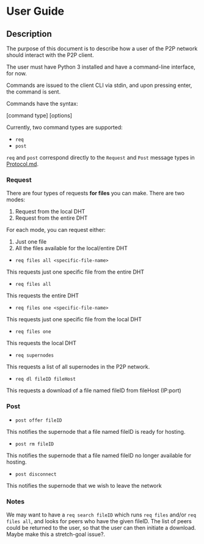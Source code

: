 # User Guide

## Description

The purpose of this document is to describe how a user of the P2P network should interact with the P2P client.

The user must have Python 3 installed and have a command-line interface, for now.

Commands are issued to the client CLI via stdin, and upon pressing enter, the command is sent.

Commands have the syntax:

\[command type\] \[options\]

Currently, two command types are supported:
- `req`
- `post`

`req` and `post` correspond directly to the `Request` and `Post` message types in [Protocol.md](./Protocol.md).

### Request

There are four types of requests **for files** you can make. There are two modes:

1. Request from the local DHT 
2. Request from the entire DHT

For each mode, you can request either:

1. Just one file 
2. All the files available for the local/entire DHT


- `req files all <specific-file-name>`

This requests just one specific file from the entire DHT

- `req files all`

This requests the entire DHT

- `req files one <specific-file-name>`

This requests just one specific file from the local DHT

- `req files one`

This requests the local DHT

- `req supernodes`

This requests a list of all supernodes in the P2P network.

- `req dl fileID fileHost`

This requests a download of a file named fileID from fileHost (IP:port)

### Post

- `post offer fileID`

This notifies the supernode that a file named fileID is ready for hosting.

- `post rm fileID`

This notifies the supernode that a file named fileID no longer available for hosting.

- `post disconnect`

This notifies the supernode that we wish to leave the network

### Notes

We may want to have a `req search fileID` which runs `req files` and/or `req files all`, and looks for peers who have the given fileID.
The list of peers could be returned to the user, so that the user can then initiate a download. Maybe make this a stretch-goal issue?.